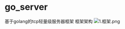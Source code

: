 # go_server
基于golang的tcp轻量级服务器框架
框架架构
![1.框架.png](https://camo.githubusercontent.com/903d1431358fa6f4634ebaae3b49a28d97e23d77/68747470733a2f2f75706c6f61642d696d616765732e6a69616e7368752e696f2f75706c6f61645f696d616765732f31313039333230352d633735666636383232333362323533362e706e673f696d6167654d6f6772322f6175746f2d6f7269656e742f7374726970253743696d61676556696577322f322f772f31323430)
